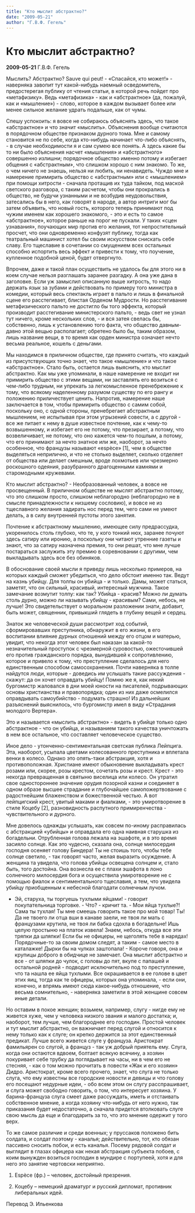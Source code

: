 ```yaml
---
title: "Кто мыслит абстрактно?"
date: "2009-05-21"
author: "Г.В.Ф. Гегель"
---
```


# Кто мыслит абстрактно?

**2009-05-21** Г.В.Ф. Гегель

Мыслить? Абстрактно? Sauve qui peut! - «Спасайся, кто может!» - наверняка завопит тут какой-нибудь наемный осведомитель, предостерегая публику от чтения статьи, в которой речь пойдет про «метафизику». Ведь «метафизика» - как и «абстрактное» (да, пожалуй, как и «мышление») - слово, которое в каждом вызывает более или менее сильное желание удрать подальше, как от чумы.

Спешу успокоить: я вовсе не собираюсь объяснять здесь, что такое «абстрактное» и что значит «мыслить». Объяснения вообще считаются в порядочном обществе признаком дурного тома. Мне и самому становится не по себе, когда кто-нибудь начинает что-либо объяснять, - в случае необходимости я и сам сумею все понять. А здесь какие бы то ни было объяснения насчет «мышления» и «абстрактного» совершенно излишни; порядочное общество именно потому и избегает общения с «абстрактным», что слишком хорошо с ним знакомо. То же, о чем ничего не знаешь, нельзя ни любить, ни ненавидеть. Чуждо мне и намерение примирить общество с «абстрактным» или с «мышлением» при помощи хитрости - сначала протащив их туда тайком, под маской светского разговора, с таким расчетом, чтобы они прокрались в общество, не будучи узнанными и не возбудив неудовольствия, затесались бы в него, как говорят в народе, а автор интриги мог бы затем объявить, что новый гость, которого теперь принимают под чужим именем как хорошего знакомого, - это и есть то самое «абстрактное», которое раньше на порог не пускали. У таких «сцен узнавания», поучающих мир против его желания, тот непростительный просчет, что они одновременно конфузят публику, тогда как театральный машинист хотел бы своим искусством снискать себе славу. Его тщеславие в сочетании со смущением всех остальных способно испортить весь эффект и привести к тому, что поучение, купленное подобной ценой, будет отвергнуто.

Впрочем, даже и такой план осуществить не удалось бы для этого ни в коем случае нельзя разглашать заранее разгадку. А она уже дана в заголовке. Если уж замыслил описанную выше хитрость, то надо держать язык за зубами и действовать по примеру того министра в комедии, который весь спектакль играет в пальто и лишь в финальной сцене его расстегивает, блистая Орденом Мудрости. Но расстегивание метафизического пальто не достигло бы того эффекта, который производит расстегивание министерского пальто, - ведь свет не узнал тут ничего, кроме нескольких слов, - и вся затея свелась бы, собственно, лишь к установлению того факта, что общество давным-давно этой вещью располагает; обретено было бы, таким образом, лишь название вещи, в то время как орден министра означает нечто весьма реальное, кошель с деньгами.

Мы находимся в приличном обществе, где принято считать, что каждый из присутствующих точно знает, что такое «мышление» и что такое «абстрактное». Стало быть, остается лишь выяснить, кто мыслит абстрактно. Как мы уже упоминали, в наше намерение не входит ни примирить общество с этими вещами, ни заставлять его возиться с чем-либо трудным, ни упрекать за легкомысленное пренебрежение к тому, что всякому наделенному разумом существу по его рангу и положению приличествует ценить. Напротив, намерение наше заключается в том, чтобы примирить общество с самим собой, поскольку оно, с одной стороны, пренебрегает абстрактным мышлением, не испытывая при этом угрызений совести, а с другой - все же питает к нему в душе известное почтение, как к чему-то возвышенному, и избегает его не потому, что презирает, а потому, что возвеличивает, не потому, что оно кажется чем-то пошлым, а потому, что его принимают за нечто знатное или же, наоборот, за нечто особенное, что французы называют «espèce» [1], чем в обществе выделяться неприлично, и что не столько выделяет, сколько отделяет от общества или делает смешным, вроде лохмотьев или чрезмерно роскошного одеяния, разубранного драгоценными камнями и старомодными кружевами.

Кто мыслит абстрактно? - Необразованный человек, а вовсе не просвещенный. В приличном обществе не мыслят абстрактно потому, что это слишком просто, слишком неблагородно (неблагородно не в смысле принадлежности к низшему сословию), и вовсе не из тщеславного желания задирать нос перед тем, чего сами не умеют делать, а в силу внутренней пустоты этого занятия.

Почтение к абстрактному мышлению, имеющее силу предрассудка, укоренилось столь глубоко, что те, у кого тонкий нюх, заранее почуют здесь сатиру или иронию, а поскольку они читают утренние газеты и знают, что за сатиру назначена премия, то они решат, что мне лучше постараться заслужить эту премию в соревновании с другими, чем выкладывать здесь все без обиняков.

В обоснование своей мысли я приведу лишь несколько примеров, на которых каждый сможет убедиться, что дело обстоит именно так. Ведут на казнь убийцу. Для толпы он убийца - и только. Дамы, может статься, заметят, что он сильный, красивый, интересный мужчина. Такое замечание возмутит толпу: как так? Убийца - красив? Можно ли думать столь дурно, можно ли называть убийцу - красивым? Сами, небось, не лучше! Это свидетельствует о моральном разложении знати, добавит, быть может, священник, привыкший глядеть в глубину вещей и сердец.

Знаток же человеческой души рассмотрит ход событий, сформировавших преступника, обнаружит в его жизни, в его воспитании влияние дурных отношений между его отцом и матерью, увидит, что некогда этот человек был наказан за какой-то незначительный проступок с чрезмерной суровостью, ожесточившей его против гражданского порядка, вынудившей к сопротивлению, которое и привело к тому, что преступление сделалось для него единственным способом самосохранения. Почти наверняка в толпе найдутся люди, которые - доведись им услышать такие рассуждения - скажут: да он хочет оправдать убийцу! Помню же я, как некий бургомистр жаловался в дни моей юности на писателей, подрывающих основы христианства и правопорядка; один из них даже осмелился оправдывать самоубийство - подумать страшно! Из дальнейших разъяснений выяснилось, что бургомистр имел в виду «Страдания молодого Вертера».

Это и называется «мыслить абстрактно» - видеть в убийце только одно абстрактное - что он убийца, и называнием такого качества уничтожать в нем все остальное, что составляет человеческое существо.

Иное дело - утонченно-сентиментальная светская публика Лейпцига. Эта, наоборот, усыпала цветами колесованного преступника и вплетала венки в колесо. Однако это опять-таки абстракция, хотя и противоположная. Христиане имеют обыкновение выкладывать крест розами или, скорее, розы крестом, сочетать розы и крест. Крест - это некогда превращенная в святыню виселица или колесо. Он утратил свое одностороннее значение орудия позорной казни и соединяет в одном образе высшее страдание и глубочайшее самопожертвование с радостнейшим блаженством и божественной честью. А вот лейпцигский крест, увитый маками и фиалками, - это умиротворение в стиле Коцебу [2], разновидность распутного примиренчества - чувствительного и дурного.

Мне довелось однажды услышать, как совсем по-иному расправилась с абстракцией «убийцы» и оправдала его одна наивная старушка из богадельни. Отрубленная голова лежала на эшафоте, и в это время засияло солнце. Как это чудесно, сказала она, солнце милосердия господня осеняет голову Биндера! Ты не стоишь того, чтобы тебе солнце светило, - так говорят часто, желая выразить осуждение. А женщина та увидела, что голова убийцы освещена солнцем и, стало быть, того достойна. Она вознесла ее с плахи эшафота в лоно солнечного милосердия бога и осуществила умиротворение не с помощью фиалок и сентиментального тщеславия, а тем, что увидела убийцу приобщенным к небесной благодати солнечным лучом.

- Эй, старуха, ты торгуешь тухлыми яйцами! - говорит покупательница торговке. - Что? - кричит та. - Мои яйца тухлые?! Сама ты тухлая! Ты мне смеешь говорить такое про мой товар! Ты! Да не твоего ли отца вши в канаве заели, не твоя ли мать с французами крутила, не твоя ли бабка сдохла в богадельне! Ишь целую простыню на платок извела! Знаем, небось, откуда все эти тряпки да шляпки! Если бы не офицеры, не щеголять тебе в нарядах! Порядочные-то за своим домом следят, а таким - самое место в каталажке! Дырки бы на чулках заштопала! - Короче говоря, она и крупицы доброго в обидчице не замечает. Она мыслит абстрактно и все - от шляпки до чулок, с головы до пят, вкупе с папашей и остальной родней - подводит исключительно под то преступление, что та нашла ее яйца тухлыми. Все окрашивается в ее голове в цвет этих яиц, тогда как те офицеры, которых она упоминала, - если они, конечно, и впрямь имеют сюда какое-нибудь отношение, что весьма сомнительно, - наверняка заметили в этой женщине совсем иные детали.

Но оставим в покое женщин; возьмем, например, слугу - нигде ему не живется хуже, чем у человека низкого звания и малого достатка; и, наоборот, тем лучше, чем благороднее его господин. Простой человек и тут мыслит абстрактно, он важничает перед слугой и относится к нему только как к слуге; он крепко держится за этот единственный предикат. Лучше всего живется слуге у француза. Аристократ фамильярен со слугой, а француз - так уж добрый приятель ему. Слуга, когда они остаются вдвоем, болтает всякую всячину, а хозяин покуривает себе трубку да поглядывает на часы, ни в чем его не стесняя, - как о том можно прочитать в повести «Жак и его хозяин» Дидро. Аристократ, кроме всего прочего, знает, что слуга не только слуга, что ему известны все городские новости и девицы и что голову его посещают недурные идеи, - обо всем этом он слугу расспрашивает, и слуга может свободно говорить, о том, что интересует хозяина. У барина-француза слуга смеет даже рассуждать, иметь и отстаивать собственное мнение, а когда хозяину что-нибудь от него нужно, так приказания будет недостаточно, а сначала придется втолковать слуге свою мысль да еще и благодарить за то, что это мнение одержит у того верх.

То же самое различие и среди военных; у пруссаков положено бить солдата, и солдат поэтому - каналья; действительно, тот, кто обязан пассивно сносить побои, и есть каналья. Посему рядовой солдат и выглядит в глазах офицера как некая абстракция субъекта побоев, с коим вынужден возиться господин в мундире с портупеей, хотя и для него это занятие чертовски неприятно.

1. Espèce (фр.) – человек, достойный презрения.

2. Коцебу – немецкий драматург и русский дипломат, противник либеральных идей.

Перевод Э. Ильенкова